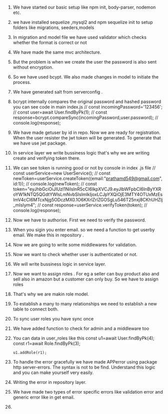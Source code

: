 1) We have started our basic setup like npm init, body-parser, nodemon etc.
2) we have installed sequelize ,mysql2 and npm sequelize init to setup folders like migrations, seeders,models
3) In migration and model file we have used validator which checks whether the format is correct or not
4) We have made the same mvc architecture.
5) But the problem is when we create the user the password is also sent without encryption.
6) So we have used bcypt. We also made changes in model to initiate the process.
7) We have generated salt from serverconfig .
8) bcrypt internally compares the original password and hashed password you can see code in main index.js 
    // const incomingPassword='123456';
        // const user=await User.findByPk(1);
        // const response=bcrypt.compareSync(incomingPassword,user.password);
        // console.log(response);

9) We have made getuser by id in repo. Now we are ready for registration. When the user resister the jwt token will be generated. To generate that we have use jwt package.
10) In service layer we write bussiness logic that's why we are writing create and verifying token there.
11) We can see token is running good or not by console in index .js file 
    // const userService=new UserService();
        // const newToken=userService.createToken({email:"prathamd549@gmail.com",id:1});
        // console.log(newToken);
        // const token="eyJhbGciOiJIUzI1NiIsInR5cCI6IkpXVCJ9.eyJlbWFpbCI6InByYXRoYW1kNTQ5QGdtYWlsLmNvbSIsImlkIjoxLCJpYXQiOjE3MTY4OTUxMzEsImV4cCI6MTcxNjg5ODczMX0.1O6KXrlZrlZGOSgLu546T25nxj8CKhUHZlj_mIsIym4";
        // const response=userService.verifyToken(token);
        // console.log(response);
12) Now we have to authorise. First we need to verify the password.
13) When you sigin you enter email. so we need a function to get userby email. We make this in repository .
14) Now we are going to write some middlewares for validation.
15) Now we want to check whether user is authenticated or not.
16) We will write bussiness logic in service layer.
17) Now we want to assign roles . For eg a seller can buy product also and sell also in amazon but a customer can only buy. So we have to assign roles
18) That's why we are makin role model.
19) To establish a many to many relationships we need to establish a new table to connect both.
20) To sync user roles you have sync once
21) We have added function to check for admin and a middleware too
22) You can data in user_roles like this 
        const u1=await User.findByPk(4);
        const r1=await Role.findByPk(3);

        u1.addRole(r1);

23) To handle the error gracefully we have made APPerror using package http server-errors. The syntax is not to be find. Understand this logic and you can make yourself very easily.
24) Writing the error in repository layer.
25) We have made two types of error specific errors like validation error and generic error like in get email.

26) 